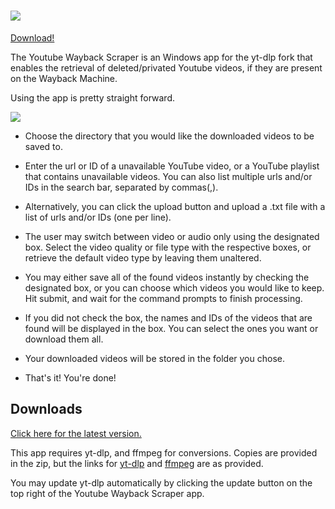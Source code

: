 # ![](https://user-images.githubusercontent.com/142860321/262550654-35188b5f-af80-4680-9c9b-2a11246402f5.png)

[Download!](https://github.com/deitrichl/yt-wayback-scraper#downloads)

The Youtube Wayback Scraper is an Windows app for the yt-dlp fork that enables the retrieval of deleted/privated Youtube videos, if they are present on the Wayback Machine.

Using the app is pretty straight forward.

![](https://user-images.githubusercontent.com/142860321/264523360-3d87d8f1-023d-4aab-bba0-9824504c84b1.png)

- Choose the directory that you would like the downloaded videos to be saved to.

- Enter the url or ID of a unavailable YouTube video, or a YouTube playlist that contains unavailable videos. You can also list multiple urls and/or IDs in the search bar, separated by commas(,).

- Alternatively, you can click the upload button and upload a .txt file with a list of urls and/or IDs (one per line).

- The user may switch between video or audio only using the designated box. Select the video quality or file type with the respective boxes, or retrieve the default video type by leaving them unaltered.

- You may either save all of the found videos instantly by checking the designated box, or you can choose which videos you would like to keep. Hit submit, and wait for the command prompts to finish processing. 

- If you did not check the box, the names and IDs of the videos that are found will be displayed in the box. You can select the ones you want or download them all.

- Your downloaded videos will be stored in the folder you chose.

- That's it! You're done!

  
## Downloads

[Click here for the latest version.](https://github.com/deitrichl/yt-wayback-scraper/releases/download/v1.1/yt-wayback-scraper-v1.1.zip)

This app requires yt-dlp, and ffmpeg for conversions. Copies are provided in the zip, but the links for [yt-dlp](https://github.com/yt-dlp/yt-dlp) and [ffmpeg](https://www.ffmpeg.org/) are as provided.

You may update yt-dlp automatically by clicking the update button on the top right of the Youtube Wayback Scraper app.

